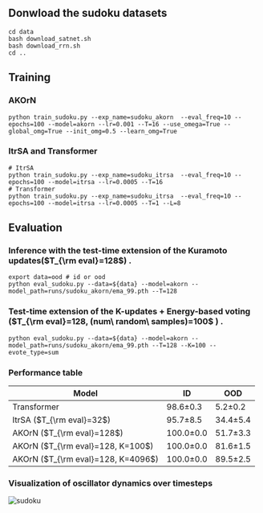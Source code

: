 ## Donwload the sudoku datasets
```
cd data
bash download_satnet.sh
bash download_rrn.sh
cd ..
```

## Training 
### AKOrN
```
python train_sudoku.py --exp_name=sudoku_akorn  --eval_freq=10 --epochs=100 --model=akorn --lr=0.001 --T=16 --use_omega=True --global_omg=True --init_omg=0.5 --learn_omg=True 
```

### ItrSA and Transformer
```
# ItrSA
python train_sudoku.py --exp_name=sudoku_itrsa  --eval_freq=10 --epochs=100 --model=itrsa --lr=0.0005 --T=16
# Transformer
python train_sudoku.py --exp_name=sudoku_itrsa  --eval_freq=10 --epochs=100 --model=itrsa --lr=0.0005 --T=1 --L=8
```

## Evaluation

###  Inference with the test-time extension of the Kuramoto updates($T_{\rm eval}=128$) .
```
export data=ood # id or ood
python eval_sudoku.py --data=${data} --model=akorn --model_path=runs/sudoku_akorn/ema_99.pth --T=128 
```

###  Test-time extension of the K-updates + Energy-based voting ($T_{\rm eval}=128, (num\ random\ samples)=100$ ) .
```
python eval_sudoku.py --data=${data} --model=akorn --model_path=runs/sudoku_akorn/ema_99.pth --T=128 --K=100 --evote_type=sum 
``` 


### Performance table
| Model                   | ID | OOD |
|-------------------------|--------------------|-----------------|
| Transformer                | 98.6±0.3       | 5.2±0.2       |
| ItrSA ($T_{\rm eval}=32$)           | 95.7±8.5         | 34.4±5.4  |
| AKOrN ($T_{\rm eval}=128$)             | 100.0±0.0  | 51.7±3.3  |
| AKOrN ($T_{\rm eval}=128, K=100$)             | 100.0±0.0  | 81.6±1.5 |
| AKOrN ($T_{\rm eval}=128, K=4096$)             | 100.0±0.0  | 89.5±2.5 |

### Visualization of oscillator dynamics over timesteps
![sudoku](https://github.com/user-attachments/assets/97f9e6ed-0667-40c9-93a8-c45b5886b43b)

